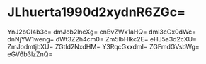 # JLhuerta1990d2xydnR6ZGc=
YnJ2bGl4b3c=
dmJob2lncXg=
cnBvZWx1aHQ=
dml3cGx0dWc=
dnNjYW1weng=
dWt3Z2h4cm0=
Zm5lbHlkc2E=
eHJ5a3d2cXU=
ZmJodmtjbXU=
ZGtld2NxdHM=
Y3RqcGxxdmI=
ZGFmdGVsbWg=
eGV6b3lzZnQ=

